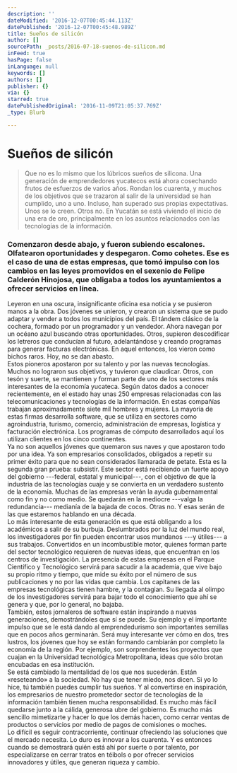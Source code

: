 ```yaml
---
description: ''
dateModified: '2016-12-07T00:45:44.113Z'
datePublished: '2016-12-07T00:45:48.989Z'
title: Sueños de silicón
author: []
sourcePath: _posts/2016-07-18-suenos-de-silicon.md
inFeed: true
hasPage: false
inLanguage: null
keywords: []
authors: []
publisher: {}
via: {}
starred: true
datePublishedOriginal: '2016-11-09T21:05:37.769Z'
_type: Blurb

---
```

# Sueños de silicón

> Que no es lo mismo que los lúbricos sueños de silicona. Una generación de emprendedores yucatecos está ahora cosechando frutos de esfuerzos de varios años. Rondan los cuarenta, y muchos de los objetivos que se trazaron al salir de la universidad se han cumplido, uno a uno. Incluso, han superado sus propias expectativas. Unos se lo creen. Otros no. En Yucatán se está viviendo el inicio de una era de oro, principalmente en los asuntos relacionados con las tecnologías de la información.

### Comenzaron desde abajo, y fueron subiendo escalones. Olfatearon oportunidades y despegaron. Como cohetes. Ese es el caso de una de estas empresas, que tomó impulso con los cambios en las leyes promovidos en el sexenio de Felipe Calderón Hinojosa, que obligaba a todos los ayuntamientos a ofrecer servicios en línea.  
Leyeron en una oscura, insignificante oficina esa noticia y se pusieron manos a la obra. Dos jóvenes se unieron, y crearon un sistema que se pudo adaptar y vender a todos los municipios del país. El tándem clásico de la cochera, formado por un programador y un vendedor. Ahora navegan por un océano azul buscando otras oportunidades. Otros, supieron descodificar los letreros que conducían al futuro, adelantándose y creando programas para generar facturas electrónicas. En aquel entonces, los vieron como bichos raros. Hoy, no se dan abasto.  
Estos pioneros apostaron por su talento y por las nuevas tecnologías. Muchos no lograron sus objetivos, y tuvieron que claudicar. Otros, con tesón y suerte, se mantienen y forman parte de uno de los sectores más interesantes de la economía yucateca. Según datos dados a conocer recientemente, en el estado hay unas 250 empresas relacionadas con las telecomunicaciones y tecnologías de la información. En estas compañías trabajan aproximadamente siete mil hombres y mujeres. La mayoría de estas firmas desarrolla software, que se utiliza en sectores como agroindustria, turismo, comercio, administración de empresas, logística y facturación electrónica. Los programas de cómputo desarrollados aquí los utilizan clientes en los cinco continentes.  
Ya no son aquellos jóvenes que quemaron sus naves y que apostaron todo por una idea. Ya son empresarios consolidados, obligados a repetir su primer éxito para que no sean considerados llamarada de petate. Esta es la segunda gran prueba: subsistir. Este sector está recibiendo un fuerte apoyo del gobierno ---federal, estatal y municipal---, con el objetivo de que la industria de las tecnologías cuaje y se convierta en un verdadero sustento de la economía. Muchas de las empresas verán la ayuda gubernamental como fin y no como medio. Se quedarán en la mediocre ---valga la redundancia--- medianía de la bajada de cocos. Otras no. Y esas serán de las que estaremos hablando en una década.  
Lo más interesante de esta generación es que está obligando a los académicos a salir de su burbuja. Deslumbrados por la luz del mundo real, los investigadores por fin pueden encontrar usos mundanos ---y útiles--- a sus trabajos. Convertidos en un incombustible motor, quienes forman parte del sector tecnológico requieren de nuevas ideas, que encuentran en los centros de investigación. La presencia de estas empresas en el Parque Científico y Tecnológico servirá para sacudir a la academia, que vive bajo su propio ritmo y tiempo, que mide su éxito por el número de sus publicaciones y no por las vidas que cambia. Los capitanes de las empresas tecnológicas tienen hambre, y la contagian. Su llegada al olimpo de los investigadores servirá para bajar todo el conocimiento que ahí se genera y que, por lo general, no bajaba.  
También, estos jornaleros de software están inspirando a nuevas generaciones, demostrándoles que sí se puede. Su ejemplo y el importante impulso que se le está dando al emprendedurismo son importantes semillas que en pocos años germinarán. Será muy interesante ver cómo en dos, tres lustros, los jóvenes que hoy se están formando cambiarán por completo la economía de la región. Por ejemplo, son sorprendentes los proyectos que cuajan en la Universidad tecnológica Metropolitana, ideas que sólo brotan encubadas en esa institución.  
Se está cambiado la mentalidad de los que nos sucederán. Están «reseteando» a la sociedad. No hay que tener miedo, nos dicen. Si yo lo hice, tú también puedes cumplir tus sueños. Y al convertirse en inspiración, los empresarios de nuestro prometedor sector de tecnologías de la información también tienen mucha responsabilidad. Es mucho más fácil quedarse junto a la cálida, generosa ubre del gobierno. Es mucho más sencillo mimetizarte y hacer lo que los demás hacen, como cerrar ventas de productos o servicios por medio de pagos de comisiones o moches.  
Lo difícil es seguir contracorriente, continuar ofreciendo las soluciones que el mercado necesita. Lo duro es innovar a los cuarenta. Y es entonces cuando se demostrará quién está ahí por suerte o por talento, por especializarse en cerrar tratos en téibols o por ofrecer servicios innovadores y útiles, que generan riqueza y cambio.